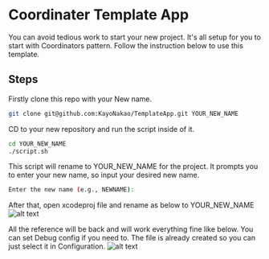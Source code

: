 # Coordinater Template App
You can avoid tedious work to start your new project.
It's all setup for you to start with Coordinators pattern.
Follow the instruction below to use this template.

## Steps
Firstly clone this repo with your New name.
```bash
git clone git@github.com:KayoNakao/TemplateApp.git YOUR_NEW_NAME
```
CD to your new repository and run the script inside of it.
```bash
cd YOUR_NEW_NAME 
./script.sh
```
This script will rename to YOUR_NEW_NAME for the project.
It prompts you to enter your new name, so input your desired new name.
```bash
Enter the new name (e.g., NEWNAME):
```


After that, open xcodeproj file and rename as below to YOUR_NEW_NAME
![alt text](https://firebasestorage.googleapis.com/v0/b/cookbook-e9737.firebasestorage.app/o/screenshots%2FScreenshot1.png?alt=media&token=8dc3cc86-b1eb-4c1a-805f-f0171003038e "screenshot1")


All the reference will be back and will work everything fine like below.
You can set Debug config if you need to. The file is already created so you can just select it in Configuration.
![alt text](https://firebasestorage.googleapis.com/v0/b/cookbook-e9737.firebasestorage.app/o/screenshots%2FScreenshot2.png?alt=media&token=3088d577-9540-44cc-bef1-de66086974d6 "screenshot2")
